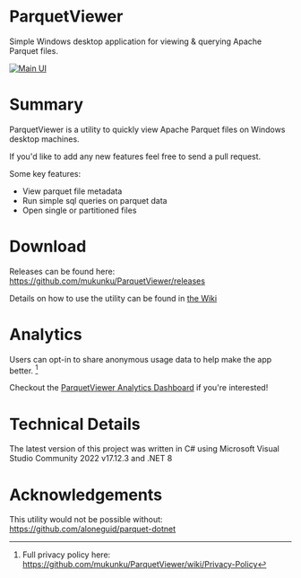 # ParquetViewer
Simple Windows desktop application for viewing & querying Apache Parquet files. 

[![Main UI](https://github.com/mukunku/ParquetViewer/blob/main/wiki_images/main_screenshot5.png)](#)

# Summary
ParquetViewer is a utility to quickly view Apache Parquet files on Windows desktop machines. 

If you'd like to add any new features feel free to send a pull request.

Some key features:
* View parquet file metadata
* Run simple sql queries on parquet data
* Open single or partitioned files

# Download
Releases can be found here: https://github.com/mukunku/ParquetViewer/releases

Details on how to use the utility can be found in [the Wiki](https://github.com/mukunku/ParquetViewer/wiki)

# Analytics
Users can opt-in to share anonymous usage data to help make the app better. [^1]

Checkout the [ParquetViewer Analytics Dashboard](https://app.amplitude.com/analytics/share/7207c0b64c154e979afd7082980d6dd6) if you're interested!

[^1]: Full privacy policy here: https://github.com/mukunku/ParquetViewer/wiki/Privacy-Policy

# Technical Details
The latest version of this project was written in C# using Microsoft Visual Studio Community 2022 v17.12.3 and .NET 8

# Acknowledgements
This utility would not be possible without: https://github.com/aloneguid/parquet-dotnet
